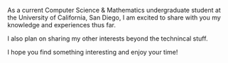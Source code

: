 As a current Computer Science & Mathematics undergraduate student at the University of California, San Diego, I am excited to share with you my knowledge and experiences thus far.

I also plan on sharing my other interests beyond the technincal stuff.

I hope you find something interesting and enjoy your time!